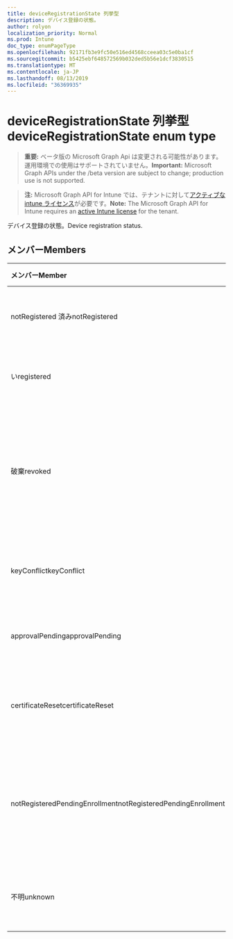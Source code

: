 ```yaml
---
title: deviceRegistrationState 列挙型
description: デバイス登録の状態。
author: rolyon
localization_priority: Normal
ms.prod: Intune
doc_type: enumPageType
ms.openlocfilehash: 92171fb3e9fc50e516ed4568cceea03c5e0ba1cf
ms.sourcegitcommit: b5425ebf648572569b032ded5b56e1dcf3830515
ms.translationtype: MT
ms.contentlocale: ja-JP
ms.lasthandoff: 08/13/2019
ms.locfileid: "36369935"
---
```

# <a name="deviceregistrationstate-enum-type"></a><span data-ttu-id="4a2af-103">deviceRegistrationState 列挙型</span><span class="sxs-lookup"><span data-stu-id="4a2af-103">deviceRegistrationState enum type</span></span>

> <span data-ttu-id="4a2af-104">**重要:** ベータ版の Microsoft Graph Api は変更される可能性があります。運用環境での使用はサポートされていません。</span><span class="sxs-lookup"><span data-stu-id="4a2af-104">**Important:** Microsoft Graph APIs under the /beta version are subject to change; production use is not supported.</span></span>

> <span data-ttu-id="4a2af-105">**注:** Microsoft Graph API for Intune では、テナントに対して[アクティブな intune ライセンス](https://go.microsoft.com/fwlink/?linkid=839381)が必要です。</span><span class="sxs-lookup"><span data-stu-id="4a2af-105">**Note:** The Microsoft Graph API for Intune requires an [active Intune license](https://go.microsoft.com/fwlink/?linkid=839381) for the tenant.</span></span>

<span data-ttu-id="4a2af-106">デバイス登録の状態。</span><span class="sxs-lookup"><span data-stu-id="4a2af-106">Device registration status.</span></span>

## <a name="members"></a><span data-ttu-id="4a2af-107">メンバー</span><span class="sxs-lookup"><span data-stu-id="4a2af-107">Members</span></span>
|<span data-ttu-id="4a2af-108">メンバー</span><span class="sxs-lookup"><span data-stu-id="4a2af-108">Member</span></span>|<span data-ttu-id="4a2af-109">値</span><span class="sxs-lookup"><span data-stu-id="4a2af-109">Value</span></span>|<span data-ttu-id="4a2af-110">説明</span><span class="sxs-lookup"><span data-stu-id="4a2af-110">Description</span></span>|
|:---|:---|:---|
|<span data-ttu-id="4a2af-111">notRegistered 済み</span><span class="sxs-lookup"><span data-stu-id="4a2af-111">notRegistered</span></span>|<span data-ttu-id="4a2af-112">.0</span><span class="sxs-lookup"><span data-stu-id="4a2af-112">0</span></span>|<span data-ttu-id="4a2af-113">デバイスが登録されていません。</span><span class="sxs-lookup"><span data-stu-id="4a2af-113">The device is not registered.</span></span>|
|<span data-ttu-id="4a2af-114">い</span><span class="sxs-lookup"><span data-stu-id="4a2af-114">registered</span></span>|<span data-ttu-id="4a2af-115">pbm-2</span><span class="sxs-lookup"><span data-stu-id="4a2af-115">2</span></span>|<span data-ttu-id="4a2af-116">デバイスは登録されています。</span><span class="sxs-lookup"><span data-stu-id="4a2af-116">The device is registered.</span></span>|
|<span data-ttu-id="4a2af-117">破棄</span><span class="sxs-lookup"><span data-stu-id="4a2af-117">revoked</span></span>|<span data-ttu-id="4a2af-118">1/3</span><span class="sxs-lookup"><span data-stu-id="4a2af-118">3</span></span>|<span data-ttu-id="4a2af-119">デバイスがブロックされているか、ワイプされているか、破棄されています。</span><span class="sxs-lookup"><span data-stu-id="4a2af-119">The device has been blocked, wiped or retired.</span></span>|
|<span data-ttu-id="4a2af-120">keyConflict</span><span class="sxs-lookup"><span data-stu-id="4a2af-120">keyConflict</span></span>|<span data-ttu-id="4a2af-121">2/4</span><span class="sxs-lookup"><span data-stu-id="4a2af-121">4</span></span>|<span data-ttu-id="4a2af-122">デバイスにキーの競合があります。</span><span class="sxs-lookup"><span data-stu-id="4a2af-122">The device has a key conflict.</span></span>|
|<span data-ttu-id="4a2af-123">approvalPending</span><span class="sxs-lookup"><span data-stu-id="4a2af-123">approvalPending</span></span>|<span data-ttu-id="4a2af-124">5</span><span class="sxs-lookup"><span data-stu-id="4a2af-124">5</span></span>|<span data-ttu-id="4a2af-125">デバイスの承認が保留中です。</span><span class="sxs-lookup"><span data-stu-id="4a2af-125">The device is pending approval.</span></span>|
|<span data-ttu-id="4a2af-126">certificateReset</span><span class="sxs-lookup"><span data-stu-id="4a2af-126">certificateReset</span></span>|<span data-ttu-id="4a2af-127">シックス</span><span class="sxs-lookup"><span data-stu-id="4a2af-127">6</span></span>|<span data-ttu-id="4a2af-128">デバイス証明書がリセットされました。</span><span class="sxs-lookup"><span data-stu-id="4a2af-128">The device certificate has been reset.</span></span>|
|<span data-ttu-id="4a2af-129">notRegisteredPendingEnrollment</span><span class="sxs-lookup"><span data-stu-id="4a2af-129">notRegisteredPendingEnrollment</span></span>|<span data-ttu-id="4a2af-130">7</span><span class="sxs-lookup"><span data-stu-id="4a2af-130">7</span></span>|<span data-ttu-id="4a2af-131">デバイスは登録されておらず、登録が保留されていません。</span><span class="sxs-lookup"><span data-stu-id="4a2af-131">The device is not registered and pending enrollment.</span></span>|
|<span data-ttu-id="4a2af-132">不明</span><span class="sxs-lookup"><span data-stu-id="4a2af-132">unknown</span></span>|<span data-ttu-id="4a2af-133">8 </span><span class="sxs-lookup"><span data-stu-id="4a2af-133">8</span></span>|<span data-ttu-id="4a2af-134">デバイス登録の状態が不明です。</span><span class="sxs-lookup"><span data-stu-id="4a2af-134">The device registration status is unknown.</span></span>|



